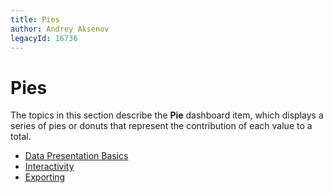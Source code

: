 ```yaml
---
title: Pies
author: Andrey Aksenov
legacyId: 16736
---
```

# Pies
The topics in this section describe the **Pie** dashboard item, which displays a series of pies or donuts that represent the contribution of each value to a total.
* [Data Presentation Basics](pies/data-presentation-basics.md)
* [Interactivity](pies/interactivity.md)
* [Exporting](pies/exporting.md)